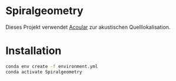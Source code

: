 # Spiralgeometry
Dieses Projekt verwendet [Acoular](https://acoular.org/) zur akustischen Quelllokalisation.

# Installation

```bash
conda env create -f environment.yml
conda activate Spiralgeometry
